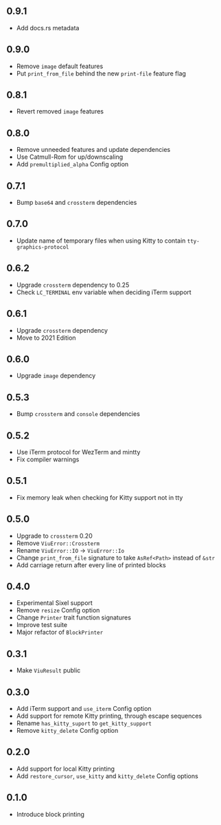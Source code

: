 ## 0.9.1
- Add docs.rs metadata

## 0.9.0
- Remove `image` default features
- Put `print_from_file` behind the new `print-file` feature flag

## 0.8.1
- Revert removed `image` features

## 0.8.0
- Remove unneeded features and update dependencies
- Use Catmull-Rom for up/downscaling
- Add `premultiplied_alpha` Config option

## 0.7.1
- Bump `base64` and `crossterm` dependencies

## 0.7.0
- Update name of temporary files when using Kitty to contain `tty-graphics-protocol`

## 0.6.2
- Upgrade `crossterm` dependency to 0.25
- Check `LC_TERMINAL` env variable when deciding iTerm support

## 0.6.1
- Upgrade `crossterm` dependency
- Move to 2021 Edition

## 0.6.0
- Upgrade `image` dependency

## 0.5.3
- Bump `crossterm` and `console` dependencies

## 0.5.2
- Use iTerm protocol for WezTerm and mintty
- Fix compiler warnings

## 0.5.1
- Fix memory leak when checking for Kitty support not in tty

## 0.5.0
- Upgrade to `crossterm` 0.20
- Remove `ViuError::Crossterm`
- Rename `ViuError::IO` -> `ViuError::Io`
- Change `print_from_file` signature to take `AsRef<Path>` instead of `&str`
- Add carriage return after every line of printed blocks

## 0.4.0
- Experimental Sixel support
- Remove `resize` Config option
- Change `Printer` trait function signatures
- Improve test suite
- Major refactor of `BlockPrinter`

## 0.3.1
- Make `ViuResult` public

## 0.3.0
- Add iTerm support and `use_iterm` Config option
- Add support for remote Kitty printing, through escape sequences
- Rename `has_kitty_suport` to `get_kitty_support`
- Remove `kitty_delete` Config option

## 0.2.0
- Add support for local Kitty printing
- Add `restore_cursor`, `use_kitty` and `kitty_delete` Config options

## 0.1.0
- Introduce block printing
